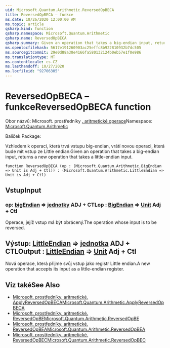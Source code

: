 ```yaml
---
uid: Microsoft.Quantum.Arithmetic.ReversedOpBECA
title: ReversedOpBECA – funkce
ms.date: 10/26/2020 12:00:00 AM
ms.topic: article
qsharp.kind: function
qsharp.namespace: Microsoft.Quantum.Arithmetic
qsharp.name: ReversedOpBECA
qsharp.summary: Given an operation that takes a big-endian input, returns a new operation that takes a little-endian input.
ms.openlocfilehash: 5617e191260903ac25effc8b922810932b7dc505
ms.sourcegitcommit: 29e0d88a30e4166fa580132124b0eb57e1f0e986
ms.translationtype: MT
ms.contentlocale: cs-CZ
ms.lasthandoff: 10/27/2020
ms.locfileid: "92706305"
---
```

# <a name="reversedopbeca-function"></a><span data-ttu-id="918b5-102">ReversedOpBECA – funkce</span><span class="sxs-lookup"><span data-stu-id="918b5-102">ReversedOpBECA function</span></span>

<span data-ttu-id="918b5-103">Obor názvů: Microsoft. prostředníky [. aritmetické operace](xref:Microsoft.Quantum.Arithmetic)</span><span class="sxs-lookup"><span data-stu-id="918b5-103">Namespace: [Microsoft.Quantum.Arithmetic](xref:Microsoft.Quantum.Arithmetic)</span></span>

<span data-ttu-id="918b5-104">Balíček [](https://nuget.org/packages/)</span><span class="sxs-lookup"><span data-stu-id="918b5-104">Package: [](https://nuget.org/packages/)</span></span>


<span data-ttu-id="918b5-105">Vzhledem k operaci, která trvá vstupu big-endian, vrátí novou operaci, která bude mít vstup ze Little endian.</span><span class="sxs-lookup"><span data-stu-id="918b5-105">Given an operation that takes a big-endian input, returns a new operation that takes a little-endian input.</span></span>

```qsharp
function ReversedOpBECA (op : (Microsoft.Quantum.Arithmetic.BigEndian => Unit is Adj + Ctl)) : (Microsoft.Quantum.Arithmetic.LittleEndian => Unit is Adj + Ctl)
```


## <a name="input"></a><span data-ttu-id="918b5-106">Vstup</span><span class="sxs-lookup"><span data-stu-id="918b5-106">Input</span></span>

### <a name="op--bigendian--unit-adj--ctl"></a><span data-ttu-id="918b5-107">op: [bigEndian](xref:Microsoft.Quantum.Arithmetic.BigEndian) => [jednotky](xref:microsoft.quantum.lang-ref.unit) ADJ + CTL</span><span class="sxs-lookup"><span data-stu-id="918b5-107">op : [BigEndian](xref:Microsoft.Quantum.Arithmetic.BigEndian) => [Unit](xref:microsoft.quantum.lang-ref.unit) Adj + Ctl</span></span>

<span data-ttu-id="918b5-108">Operace, jejíž vstup má být obrácený.</span><span class="sxs-lookup"><span data-stu-id="918b5-108">The operation whose input is to be reversed.</span></span>



## <a name="output--littleendian--unit-adj--ctl"></a><span data-ttu-id="918b5-109">Výstup: [LittleEndian](xref:Microsoft.Quantum.Arithmetic.LittleEndian) => [jednotka](xref:microsoft.quantum.lang-ref.unit) ADJ + CTL</span><span class="sxs-lookup"><span data-stu-id="918b5-109">Output : [LittleEndian](xref:Microsoft.Quantum.Arithmetic.LittleEndian) => [Unit](xref:microsoft.quantum.lang-ref.unit) Adj + Ctl</span></span>

<span data-ttu-id="918b5-110">Nová operace, která přijme svůj vstup jako registr Little endian.</span><span class="sxs-lookup"><span data-stu-id="918b5-110">A new operation that accepts its input as a little-endian register.</span></span>

## <a name="see-also"></a><span data-ttu-id="918b5-111">Viz také</span><span class="sxs-lookup"><span data-stu-id="918b5-111">See Also</span></span>

- [<span data-ttu-id="918b5-112">Microsoft. prostředníky. aritmetické. ApplyReversedOpBECA</span><span class="sxs-lookup"><span data-stu-id="918b5-112">Microsoft.Quantum.Arithmetic.ApplyReversedOpBECA</span></span>](xref:Microsoft.Quantum.Arithmetic.ApplyReversedOpBECA)
- [<span data-ttu-id="918b5-113">Microsoft. prostředníky. aritmetické. ReversedOpBE</span><span class="sxs-lookup"><span data-stu-id="918b5-113">Microsoft.Quantum.Arithmetic.ReversedOpBE</span></span>](xref:Microsoft.Quantum.Arithmetic.ReversedOpBE)
- [<span data-ttu-id="918b5-114">Microsoft. prostředníky. aritmetické. ReversedOpBEA</span><span class="sxs-lookup"><span data-stu-id="918b5-114">Microsoft.Quantum.Arithmetic.ReversedOpBEA</span></span>](xref:Microsoft.Quantum.Arithmetic.ReversedOpBEA)
- [<span data-ttu-id="918b5-115">Microsoft. prostředníky. aritmetické. ReversedOpBEC</span><span class="sxs-lookup"><span data-stu-id="918b5-115">Microsoft.Quantum.Arithmetic.ReversedOpBEC</span></span>](xref:Microsoft.Quantum.Arithmetic.ReversedOpBEC)